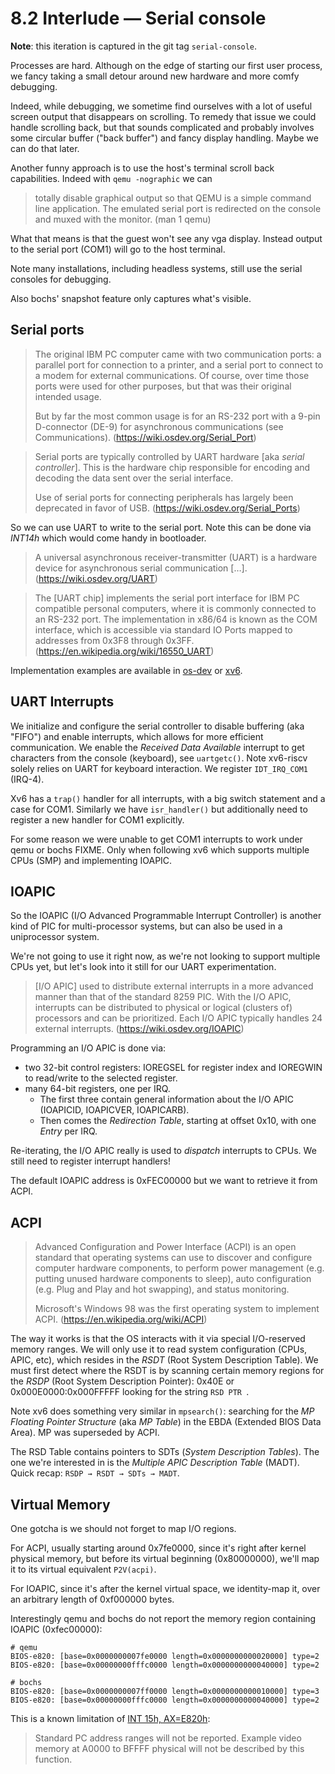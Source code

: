 # 8.2 Interlude — Serial console

**Note**: this iteration is captured in the git tag `serial-console`.

Processes are hard. Although on the edge of starting our first user process, we
fancy taking a small detour around new hardware and more comfy debugging.

Indeed, while debugging, we sometime find ourselves with a lot of useful screen
output that disappears on scrolling. To remedy that issue we could handle
scrolling back, but that sounds complicated and probably involves some circular
buffer ("back buffer") and fancy display handling. Maybe we can do that later.

Another funny approach is to use the host's terminal scroll back capabilities.
Indeed with `qemu -nographic` we can

> totally disable graphical output so that QEMU is a simple command line
> application. The emulated serial port is redirected on the console and muxed
> with the monitor. (man 1 qemu)

What that means is that the guest won't see any vga display. Instead output to
the serial port (COM1) will go to the host terminal.

Note many installations, including headless systems, still use the serial
consoles for debugging.

Also bochs' snapshot feature only captures what's visible.

## Serial ports

> The original IBM PC computer came with two communication ports: a parallel
> port for connection to a printer, and a serial port to connect to a modem for
> external communications. Of course, over time those ports were used for other
> purposes, but that was their original intended usage.
>
> But by far the most common usage is for an RS-232 port with a 9-pin
> D-connector (DE-9) for asynchronous communications (see Communications).
> (https://wiki.osdev.org/Serial_Port)

> Serial ports are typically controlled by UART hardware [aka *serial
> controller*]. This is the hardware chip responsible for encoding and decoding
> the data sent over the serial interface.
>
> Use of serial ports for connecting peripherals has largely been deprecated in
> favor of USB. (https://wiki.osdev.org/Serial_Ports)

So we can use UART to write to the serial port. Note this can be done via
*INT14h* which would come handy in bootloader.

> A universal asynchronous receiver-transmitter (UART) is a hardware device for
> asynchronous serial communication […]. (https://wiki.osdev.org/UART)

> The [UART chip] implements the serial port interface for IBM PC compatible
> personal computers, where it is commonly connected to an RS-232 port.
> The implementation in x86/64 is known as the COM interface, which is
> accessible via standard IO Ports mapped to addresses from 0x3F8 through
> 0x3FF. (https://en.wikipedia.org/wiki/16550_UART)

Implementation examples are available in
[os-dev](https://wiki.osdev.org/Serial_Ports#Example_Code) or
[xv6](https://github.com/mit-pdos/xv6-public/blob/eeb7b415dbcb12cc362d0783e41c3d1f44066b17/uart.c).

## UART Interrupts

We initialize and configure the serial controller to disable buffering (aka
"FIFO") and enable interrupts, which allows for more efficient
communication. We enable the *Received Data Available* interrupt to get
characters from the console (keyboard), see `uartgetc()`. Note xv6-riscv solely
relies on UART for keyboard interaction. We register `IDT_IRQ_COM1` (IRQ-4).

Xv6 has a `trap()` handler for all interrupts, with a big switch statement and
a case for COM1. Similarly we have `isr_handler()` but additionally need to
register a new handler for COM1 explicitly.

For some reason we were unable to get COM1 interrupts to work under qemu or
bochs FIXME. Only when following xv6 which supports multiple CPUs (SMP) and
implementing IOAPIC.

## IOAPIC

So the IOAPIC (I/O Advanced Programmable Interrupt Controller) is another kind
of PIC for multi-processor systems, but can also be used in a uniprocessor
system.

We're not going to use it right now, as we're not looking to support multiple
CPUs yet, but let's look into it still for our UART experimentation.

> [I/O APIC] used to distribute external interrupts in a more advanced manner
> than that of the standard 8259 PIC. With the I/O APIC, interrupts can be
> distributed to physical or logical (clusters of) processors and can be
> prioritized. Each I/O APIC typically handles 24 external interrupts.
> (https://wiki.osdev.org/IOAPIC)

Programming an I/O APIC is done via:
- two 32-bit control registers: IOREGSEL for register index and IOREGWIN to
  read/write to the selected register.
- many 64-bit registers, one per IRQ.
  - The first three contain general information about the I/O APIC (IOAPICID,
    IOAPICVER, IOAPICARB).
  - Then comes the *Redirection Table*, starting at offset 0x10, with one
    *Entry* per IRQ.

Re-iterating, the I/O APIC really is used to *dispatch* interrupts to CPUs. We
still need to register interrupt handlers!

The default IOAPIC address is 0xFEC00000 but we want to retrieve it from ACPI.

## ACPI

> Advanced Configuration and Power Interface (ACPI) is an open standard that
> operating systems can use to discover and configure computer hardware
> components, to perform power management (e.g. putting unused hardware
> components to sleep), auto configuration (e.g. Plug and Play and hot
> swapping), and status monitoring.
>
> Microsoft's Windows 98 was the first operating system to implement ACPI.
> (https://en.wikipedia.org/wiki/ACPI)

The way it works is that the OS interacts with it via special I/O-reserved
memory ranges. We will only use it to read system configuration (CPUs, APIC,
etc), which resides in the *RSDT* (Root System Description Table). We must
first detect where the RSDT is by scanning certain memory regions for the
*RSDP* (Root System Description Pointer): 0x40E or 0x000E0000:0x000FFFFF
looking for the string `RSD PTR `.

Note xv6 does something very similar in `mpsearch()`: searching for the *MP
Floating Pointer Structure* (aka *MP Table*) in the EBDA (Extended BIOS Data
Area). MP was superseded by ACPI.

The RSD Table contains pointers to SDTs (*System Description Tables*). The one
we're interested in is the *Multiple APIC Description Table* (MADT). Quick
recap: `RSDP → RSDT → SDTs → MADT`.

## Virtual Memory

One gotcha is we should not forget to map I/O regions.

For ACPI, usually starting around 0x7fe0000, since it's right after kernel
physical memory, but before its virtual beginning (0x80000000), we'll map it to
its virtual equivalent `P2V(acpi)`.

For IOAPIC, since it's after the kernel virtual space, we identity-map it, over
an arbitrary length of 0xf000000 bytes.

Interestingly qemu and bochs do not report the memory region containing IOAPIC
(0xfec00000):

```
# qemu
BIOS-e820: [base=0x0000000007fe0000 length=0x0000000000020000] type=2
BIOS-e820: [base=0x00000000fffc0000 length=0x0000000000040000] type=2

# bochs
BIOS-e820: [base=0x0000000007ff0000 length=0x0000000000010000] type=3
BIOS-e820: [base=0x00000000fffc0000 length=0x0000000000040000] type=2
```

This is a known limitation of [INT 15h, AX=E820h](https://stackoverflow.com/a/60010306):

> Standard PC address ranges will not be reported. Example video memory at
> A0000 to BFFFF physical will not be described by this function.
